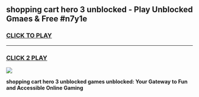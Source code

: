 
## shopping cart hero 3 unblocked - Play Unblocked Gmaes & Free #n7y1e
<h3>
<a href="https://news.freeplayer.one?title=shopping_cart_hero_3_unblocked&ref=24F">CLICK TO PLAY</a></h3>
<hr>

<h3>
<a href="https://news.freeplayer.one?title=shopping_cart_hero_3_unblocked&ref=24F">CLICK 2 PLAY</a>
  
</h3>

<a href="https://news.freeplayer.one?title=shopping_cart_hero_3_unblocked&ref=24F/"><img src="https://clearcache.store/games.png"></a>


**shopping cart hero 3 unblocked games unblocked: Your Gateway to Fun and Accessible Online Gaming**
